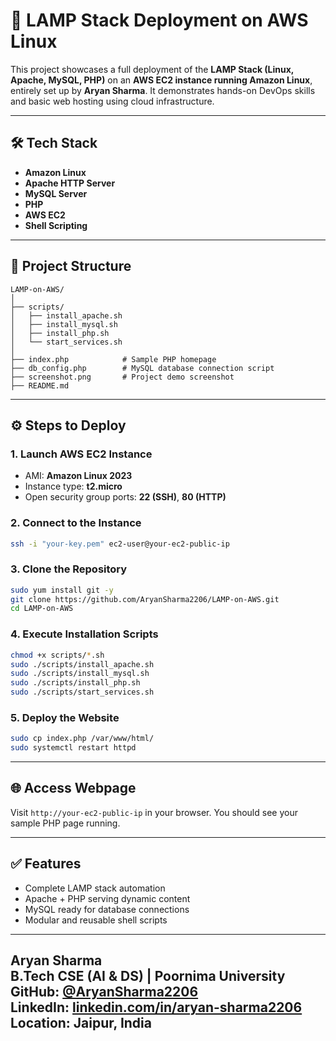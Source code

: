 # 🚀 LAMP Stack Deployment on AWS Linux

This project showcases a full deployment of the **LAMP Stack (Linux, Apache, MySQL, PHP)** on an **AWS EC2 instance running Amazon Linux**, entirely set up by **Aryan Sharma**. It demonstrates hands-on DevOps skills and basic web hosting using cloud infrastructure.

---

## 🛠️ Tech Stack

- **Amazon Linux**
- **Apache HTTP Server**
- **MySQL Server**
- **PHP**
- **AWS EC2**
- **Shell Scripting**

---

## 📁 Project Structure

```
LAMP-on-AWS/
│
├── scripts/
│   ├── install_apache.sh
│   ├── install_mysql.sh
│   ├── install_php.sh
│   └── start_services.sh
│
├── index.php            # Sample PHP homepage
├── db_config.php        # MySQL database connection script
├── screenshot.png       # Project demo screenshot
├── README.md
```

---

## ⚙️ Steps to Deploy

### 1. Launch AWS EC2 Instance
- AMI: **Amazon Linux 2023**
- Instance type: **t2.micro**
- Open security group ports: **22 (SSH)**, **80 (HTTP)**

### 2. Connect to the Instance
```bash
ssh -i "your-key.pem" ec2-user@your-ec2-public-ip
```

### 3. Clone the Repository
```bash
sudo yum install git -y
git clone https://github.com/AryanSharma2206/LAMP-on-AWS.git
cd LAMP-on-AWS
```

### 4. Execute Installation Scripts
```bash
chmod +x scripts/*.sh
sudo ./scripts/install_apache.sh
sudo ./scripts/install_mysql.sh
sudo ./scripts/install_php.sh
sudo ./scripts/start_services.sh
```

### 5. Deploy the Website
```bash
sudo cp index.php /var/www/html/
sudo systemctl restart httpd
```

---

## 🌐 Access Webpage

Visit `http://your-ec2-public-ip` in your browser. You should see your sample PHP page running.

---

## ✅ Features

- Complete LAMP stack automation
- Apache + PHP serving dynamic content
- MySQL ready for database connections
- Modular and reusable shell scripts

---

**Aryan Sharma**  
B.Tech CSE (AI & DS) | Poornima University  
GitHub: [@AryanSharma2206](https://github.com/AryanSharma2206)  
LinkedIn: [linkedin.com/in/aryan-sharma2206](https://www.linkedin.com/in/aryan-sharma-a2a240353/)  
Location: Jaipur, India
---


